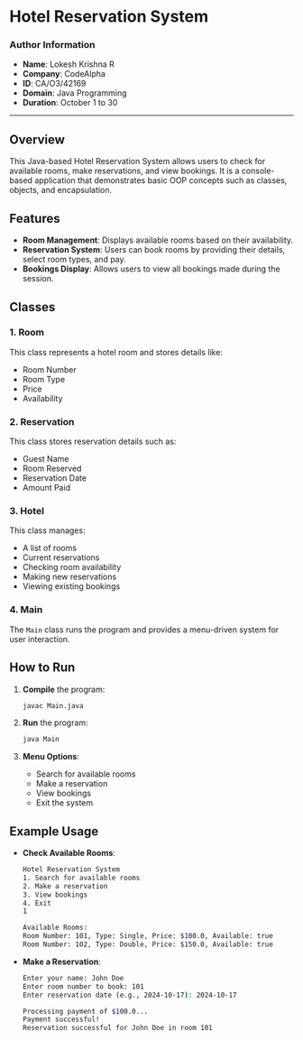 # Hotel Reservation System

### Author Information
- **Name**: Lokesh Krishna R
- **Company**: CodeAlpha
- **ID**: CA/O3/42169
- **Domain**: Java Programming
- **Duration**: October 1 to 30

---

## Overview

This Java-based Hotel Reservation System allows users to check for available rooms, make reservations, and view bookings. It is a console-based application that demonstrates basic OOP concepts such as classes, objects, and encapsulation.

## Features

- **Room Management**: Displays available rooms based on their availability.
- **Reservation System**: Users can book rooms by providing their details, select room types, and pay.
- **Bookings Display**: Allows users to view all bookings made during the session.

## Classes

### 1. Room
This class represents a hotel room and stores details like:
- Room Number
- Room Type
- Price
- Availability

### 2. Reservation
This class stores reservation details such as:
- Guest Name
- Room Reserved
- Reservation Date
- Amount Paid

### 3. Hotel
This class manages:
- A list of rooms
- Current reservations
- Checking room availability
- Making new reservations
- Viewing existing bookings

### 4. Main
The `Main` class runs the program and provides a menu-driven system for user interaction.

## How to Run

1. **Compile** the program:
   ```bash
   javac Main.java
   ```

2. **Run** the program:
   ```bash
   java Main
   ```

3. **Menu Options**:
   - Search for available rooms
   - Make a reservation
   - View bookings
   - Exit the system

## Example Usage

- **Check Available Rooms**:
  ```bash
  Hotel Reservation System
  1. Search for available rooms
  2. Make a reservation
  3. View bookings
  4. Exit
  1

  Available Rooms:
  Room Number: 101, Type: Single, Price: $100.0, Available: true
  Room Number: 102, Type: Double, Price: $150.0, Available: true
  ```

- **Make a Reservation**:
  ```bash
  Enter your name: John Doe
  Enter room number to book: 101
  Enter reservation date (e.g., 2024-10-17): 2024-10-17

  Processing payment of $100.0...
  Payment successful!
  Reservation successful for John Doe in room 101
